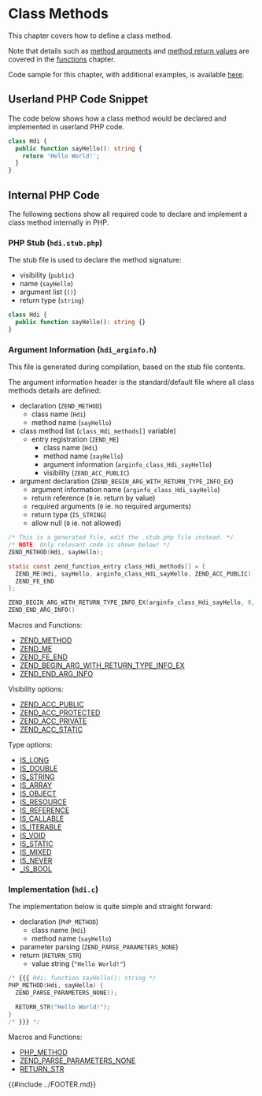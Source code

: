 # Class Methods

This chapter covers how to define a class method.

Note that details such as [method arguments](../functions/arguments/index.html) and
[method return values](../functions/return-values/index.html) are covered in the [functions](../functions/index.html)
chapter.

Code sample for this chapter, with additional examples, is available
[here](https://github.com/flavioheleno/how-do-i/code/classes/methods/).

## Userland PHP Code Snippet

The code below shows how a class method would be declared and implemented in userland PHP code.

```php
class Hdi {
  public function sayHello(): string {
    return 'Hello World!';
  }
}
```

## Internal PHP Code

The following sections show all required code to declare and implement a class method internally in PHP.

### PHP Stub (`hdi.stub.php`)

The stub file is used to declare the method signature:

* visibility (`public`)
* name (`sayHello`)
* argument list (`()`)
* return type (`string`)

```php
class Hdi {
  public function sayHello(): string {}
}
```

### Argument Information (`hdi_arginfo.h`)

This file is generated during compilation, based on the stub file contents.

The argument information header is the standard/default file where all class methods details are defined:
* declaration (`ZEND_METHOD`)
  * class name (`Hdi`)
  * method name (`sayHello`)
* class method list (`class_Hdi_methods[]` variable)
  * entry registration (`ZEND_ME`)
    * class name (`Hdi`)
    * method name (`sayHello`)
    * argument information (`arginfo_class_Hdi_sayHello`)
    * visibility (`ZEND_ACC_PUBLIC`)
* argument declaration (`ZEND_BEGIN_ARG_WITH_RETURN_TYPE_INFO_EX`)
  * argument information name (`arginfo_class_Hdi_sayHello`)
  * return reference (`0` ie. return by value)
  * required arguments (`0` ie. no required arguments)
  * return type (`IS_STRING`)
  * allow null (`0` ie. not allowed)

```h
/* This is a generated file, edit the .stub.php file instead. */
/* NOTE: Only relevant code is shown below! */
ZEND_METHOD(Hdi, sayHello);

static const zend_function_entry class_Hdi_methods[] = {
  ZEND_ME(Hdi, sayHello, arginfo_class_Hdi_sayHello, ZEND_ACC_PUBLIC)
  ZEND_FE_END
};

ZEND_BEGIN_ARG_WITH_RETURN_TYPE_INFO_EX(arginfo_class_Hdi_sayHello, 0, 0, IS_STRING, 0)
ZEND_END_ARG_INFO()
```

Macros and Functions:
* [ZEND_METHOD](https://github.com/php/php-src/blob/32e2d97a265a3137eaa642857156e5d49521d846/Zend/zend_API.h#L73)
* [ZEND_ME](https://github.com/php/php-src/blob/32e2d97a265a3137eaa642857156e5d49521d846/Zend/zend_API.h#L88)
* [ZEND_FE_END](https://github.com/php/php-src/blob/32e2d97a265a3137eaa642857156e5d49521d846/Zend/zend_API.h#L119)
* [ZEND_BEGIN_ARG_WITH_RETURN_TYPE_INFO_EX](https://github.com/php/php-src/blob/32e2d97a265a3137eaa642857156e5d49521d846/Zend/zend_API.h#L194)
* [ZEND_END_ARG_INFO](https://github.com/php/php-src/blob/32e2d97a265a3137eaa642857156e5d49521d846/Zend/zend_API.h#L208)

Visibility options:
* [ZEND_ACC_PUBLIC](https://github.com/php/php-src/blob/32e2d97a265a3137eaa642857156e5d49521d846/Zend/zend_compile.h#L202)
* [ZEND_ACC_PROTECTED](https://github.com/php/php-src/blob/32e2d97a265a3137eaa642857156e5d49521d846/Zend/zend_compile.h#L203)
* [ZEND_ACC_PRIVATE](https://github.com/php/php-src/blob/32e2d97a265a3137eaa642857156e5d49521d846/Zend/zend_compile.h#L204)
* [ZEND_ACC_STATIC](https://github.com/php/php-src/blob/32e2d97a265a3137eaa642857156e5d49521d846/Zend/zend_compile.h#L210)

Type options:
* [IS_LONG](https://github.com/php/php-src/blob/d56ec0a624aa6d5e944795977752edc54c5e3f42/Zend/zend_types.h#L539)
* [IS_DOUBLE](https://github.com/php/php-src/blob/d56ec0a624aa6d5e944795977752edc54c5e3f42/Zend/zend_types.h#L540)
* [IS_STRING](https://github.com/php/php-src/blob/d56ec0a624aa6d5e944795977752edc54c5e3f42/Zend/zend_types.h#L541)
* [IS_ARRAY](https://github.com/php/php-src/blob/d56ec0a624aa6d5e944795977752edc54c5e3f42/Zend/zend_types.h#L542)
* [IS_OBJECT](https://github.com/php/php-src/blob/d56ec0a624aa6d5e944795977752edc54c5e3f42/Zend/zend_types.h#L543)
* [IS_RESOURCE](https://github.com/php/php-src/blob/d56ec0a624aa6d5e944795977752edc54c5e3f42/Zend/zend_types.h#L544)
* [IS_REFERENCE](https://github.com/php/php-src/blob/d56ec0a624aa6d5e944795977752edc54c5e3f42/Zend/zend_types.h#L545)
* [IS_CALLABLE](https://github.com/php/php-src/blob/d56ec0a624aa6d5e944795977752edc54c5e3f42/Zend/zend_types.h#L550)
* [IS_ITERABLE](https://github.com/php/php-src/blob/d56ec0a624aa6d5e944795977752edc54c5e3f42/Zend/zend_types.h#L551)
* [IS_VOID](https://github.com/php/php-src/blob/d56ec0a624aa6d5e944795977752edc54c5e3f42/Zend/zend_types.h#L552)
* [IS_STATIC](https://github.com/php/php-src/blob/d56ec0a624aa6d5e944795977752edc54c5e3f42/Zend/zend_types.h#L553)
* [IS_MIXED](https://github.com/php/php-src/blob/d56ec0a624aa6d5e944795977752edc54c5e3f42/Zend/zend_types.h#L554)
* [IS_NEVER](https://github.com/php/php-src/blob/d56ec0a624aa6d5e944795977752edc54c5e3f42/Zend/zend_types.h#L555)
* [\_IS_BOOL](https://github.com/php/php-src/blob/d56ec0a624aa6d5e944795977752edc54c5e3f42/Zend/zend_types.h#L564)

### Implementation (`hdi.c`)

The implementation below is quite simple and straight forward:
* declaration (`PHP_METHOD`)
  * class name (`Hdi`)
  * method name (`sayHello`)
* parameter parsing (`ZEND_PARSE_PARAMETERS_NONE`)
* return (`RETURN_STR`)
  * value string (`"Hello World!"`)

```c
/* {{{ Hdi: function sayHello(): string */
PHP_METHOD(Hdi, sayHello) {
  ZEND_PARSE_PARAMETERS_NONE();

  RETURN_STR("Hello World!");
}
/* }}} */
```

Macros and Functions:
* [PHP_METHOD](https://github.com/php/php-src/blob/1c33ddb5e5598c5385c4c965992c6e031fd00dd6/main/php.h#L367)
* [ZEND_PARSE_PARAMETERS_NONE](https://github.com/php/php-src/blob/32e2d97a265a3137eaa642857156e5d49521d846/Zend/zend_API.h#L1407)
* [RETURN_STR](https://github.com/php/php-src/blob/32e2d97a265a3137eaa642857156e5d49521d846/Zend/zend_API.h#L832)

{{#include ../FOOTER.md}}
